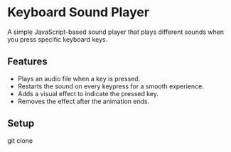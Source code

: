 # Keyboard Sound Player

A simple JavaScript-based sound player that plays different sounds when you press specific keyboard keys.

## Features

- Plays an audio file when a key is pressed.
- Restarts the sound on every keypress for a smooth experience.
- Adds a visual effect to indicate the pressed key.
- Removes the effect after the animation ends.

## Setup

git clone 

